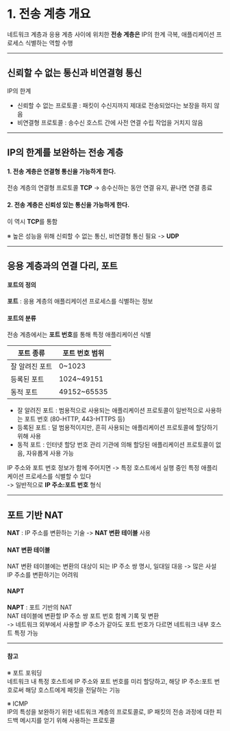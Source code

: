 # 1. 전송 계층 개요

네트워크 계층과 응용 계층 사이에 위치한 **전송 계층은** IP의 한계 극복, 애플리케이션 프로세스 식별하는 역할 수행

---

## 신뢰할 수 없는 통신과 비연결형 통신

IP의 한계

- 신뢰할 수 없는 프로토콜 : 패킷이 수신지까지 제대로 전송되었다는 보장을 하지 않음
- 비연결형 프로토콜 : 송수신 호스트 간에 사전 연결 수립 작업을 거치지 않음

---

## IP의 한계를 보완하는 전송 계층

#### 1. 전송 계층은 연결형 통신을 가능하게 한다.

전송 계층의 연결형 프로토콜 **TCP** -> 송수신하는 동안 연결 유지, 끝나면 연결 종료

#### 2. 전송 계층은 신뢰성 있는 통신을 가능하게 한다.

이 역시 **TCP**를 통함

※ 높은 성능을 위해 신뢰할 수 없는 통신, 비연결형 통신 필요 -> **UDP**

---

## 응용 계층과의 연결 다리, 포트

#### 포트의 정의

**포트** : 응용 계층의 애플리케이션 프로세스를 식별하는 정보

#### 포트의 분류

전송 계층에서는 **포트 번호**를 통해 특정 애플리케이션 식별

| 포트 종류 | 포트 번호 범위 |
| --- | --- |
| 잘 알려진 포트 | 0~1023 |
| 등록된 포트 | 1024~49151 |
| 동적 포트 | 49152~65535 |
- 잘 알려진 포트 : 범용적으로 사용되는 애플리케이션 프로토콜이 일반적으로 사용하는 포트 번호 (80-HTTP, 443-HTTPS 등)
- 등록된 포트 : 덜 범용적이지만, 흔히 사용되는 애플리케이션 프로토콜에 할당하기 위해 사용
- 동적 포트 : 인터넷 할당 번호 관리 기관에 의해 할당된 애플리케이션 프로토콜이 없음, 자유롭게 사용 가능

IP 주소와 포트 번호 정보가 함께 주어지면 -> 특정 호스트에서 실행 중인 특정 애플리케이션 프로세스를 식별할 수 있다  
-> 일반적으로 **IP 주소:포트 번호** 형식

---

## 포트 기반 NAT

**NAT** : IP 주소를 변환하는 기술 -> **NAT 변환 테이블** 사용

#### NAT 변환 테이블

NAT 변환 테이블에는 변환의 대상이 되는 IP 주소 쌍 명시, 일대일 대응
-> 많은 사설 IP 주소를 변환하기는 어려워

#### NAPT

**NAPT** : 포트 기반의 NAT  
NAT 테이블에 변환할 IP 주소 쌍 포트 번호 함께 기록 및 변환  
-> 네트워크 외부에서 사용할 IP 주소가 같아도 포트 번호가 다르면 네트워크 내부 호스트 특정 가능

---

#### 참고

※ 포트 포워딩  
네트워크 내 특정 호스트에 IP 주소와 포트 번호를 미리 할당하고, 해당 IP 주소:포트 번호로써 해당 호스트에게 패킷을 전달하는 기능

※ ICMP  
IP의 특성을 보완하기 위한 네트워크 계층의 프로토콜로, IP 패킷의 전송 과정에 대한 피드백 메시지를 얻기 위해 사용하는 프로토콜
